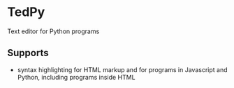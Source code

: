 # TedPy
Text editor for Python programs

## Supports

- syntax highlighting for HTML markup and for programs in Javascript and
  Python, including programs inside HTML <script> tags
- program structure by right-click on a blank zone
- right-click on an identifier shows its occurrences in the program
- a choice of encodings
- Python auto-indent
- unlimited undo / redo
- execution of Python scripts, choosing between several Python versions if
  required

## Configuration

The configuration file `config.json` has the following options:
- `theme` : one of the color themes in the subdirectory __`themes`__
  (currently only "Dark" or "White")
- `versions` : a list of `[version_name, interpreter_path]` lists with all the
  Python versions present on the computer, eg:

```
version = ["Python 3.8", "e:/Python38/python.exe"]
```
- `encodings` can be set to specify additional encodings besides
  those provided by default : ascii, iso-8859-1, utf-8
